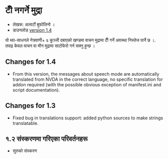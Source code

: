 # टीँ नगर्ने मुद्रा #
*	 लेखक: अल्वर्टो बुफोलिनो ।
*	 डाउनलोड [version 1.4][1]

यो थप-साधनले नेत्रवाणी+ s कुञ्जी दबाएको खण्डमा वाचन मुद्रामा टीँ गर्ने
अवस्था निस्तेज पार्ने छ ।.  तपाइ केवल वाचन वा मौन मुद्रामा साटोफेरो गर्न
सक्नु हुन्छ ।

## Changes for 1.4 ##
*	 From this version, the messages about speech mode are automatically
   translated from NVDA in the correct language, no specific translation for
   addon required (with the possible obvious exception of manifest.ini and
   script documentation).

## Changes for 1.3 ##
*	 Fixed bug in translations support: added python sources to make strings
   translatable.

## १.२ संस्करणमा गरिएका परिवर्तनहरू ##
*	 सुरुको संस्करण

[1]: http://addons.nvda-project.org/files/get.php?file=nb
